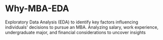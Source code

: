 # Why-MBA-EDA
Exploratory Data Analysis (EDA) to identify key factors influencing individuals' decisions to pursue an MBA. Analyzing salary, work experience, undergraduate major, and financial considerations to uncover insights

